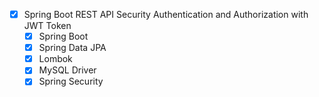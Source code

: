 -[x] Spring Boot REST API Security Authentication and Authorization with JWT Token
  - [x] Spring Boot
  - [x] Spring Data JPA
  - [x] Lombok
  - [x] MySQL Driver
  - [x] Spring Security